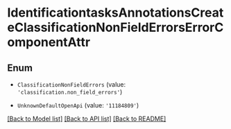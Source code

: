 # IdentificationtasksAnnotationsCreateClassificationNonFieldErrorsErrorComponentAttr


## Enum

* `ClassificationNonFieldErrors` (value: `'classification.non_field_errors'`)

* `UnknownDefaultOpenApi` (value: `'11184809'`)

[[Back to Model list]](../README.md#documentation-for-models) [[Back to API list]](../README.md#documentation-for-api-endpoints) [[Back to README]](../README.md)
